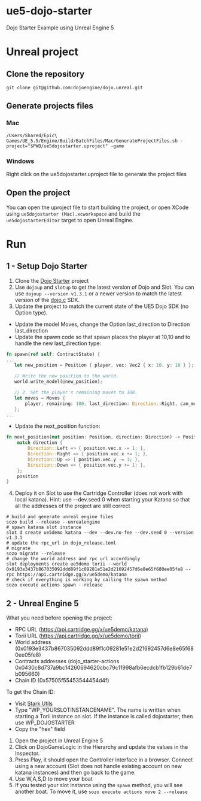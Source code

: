 # ue5-dojo-starter

Dojo Starter Example using Unreal Engine 5

# Unreal project

## Clone the repository

`git clone git@github.com:dojoengine/dojo.unreal.git`

## Generate projects files

### Mac

`/Users/Shared/Epic\ Games/UE_5.5/Engine/Build/BatchFiles/Mac/GenerateProjectFiles.sh -project="$PWD/ue5dojostarter.uproject" -game`

### Windows

Right click on the ue5dojostarter.uproject file to generate the project files

## Open the project

You can open the uproject file to start building the project, or open XCode using `ue5dojostarter (Mac).xcworkspace` and build the `ue5dojostarterEditor` target to open Unreal Engine.

# Run

## 1 - Setup Dojo Starter

1. Clone the [Dojo Starter](https://github.com/dojoengine/dojo-starter) project
2. Use `dojoup` and `slotup` to get the latest version of Dojo and Slot. You can use `dojoup --version v1.3.1` or a newer version to match the latest version of the [dojo.c](https://github.com/dojoengine/dojo.c) SDK.
3. Update the project to match the current state of the UE5 Dojo SDK (no Option type).
- Update the model Moves, change the Option<Direction> last_direction to Direction last_direction
- Update the spawn code so that spawn places the player at 10,10 and to handle the new last_direction type:
```rust
fn spawn(ref self: ContractState) {
...
   let new_position = Position { player, vec: Vec2 { x: 10, y: 10 } };

   // Write the new position to the world.
   world.write_model(@new_position);

   // 2. Set the player's remaining moves to 100.
   let moves = Moves {
       player, remaining: 100, last_direction: Direction::Right, can_move: true,
   };
...
```
- Update the next_position function:
```rust
fn next_position(mut position: Position, direction: Direction) -> Position {
    match direction {
        Direction::Left => { position.vec.x -= 1; },
        Direction::Right => { position.vec.x += 1; },
        Direction::Up => { position.vec.y -= 1; },
        Direction::Down => { position.vec.y += 1; },
    };
    position
}
```
4. Deploy it on Slot to use the Cartridge Controller (does not work with local katana). Hint: use --dev.seed 0 when starting your Katana so that all the addresses of the project are still correct
```
# build and generate unreal engine files
sozo build --release --unrealengine
# spawn katana slot instance
slot d create ue5demo katana --dev --dev.no-fee --dev.seed 0 --version v1.3.1
# update the rpc_url in dojo_release.toml
# migrate
sozo migrate --release
# change the world address and rpc url accordingly
slot deployments create ue5demo torii --world 0x0193e3437b867035092ddd89f1c09281e51e2d21692457d6e8e65f680ee05fe8 --rpc https://api.cartridge.gg/x/ue5demo/katana
# check if everything is working by calling the spawn method
sozo execute actions spawn --release
```

## 2 - Unreal Engine 5

What you need before opening the project:
- RPC URL (https://api.cartridge.gg/x/ue5demo/katana)
- Torii URL (https://api.cartridge.gg/x/ue5demo/torii)
- World address (0x0193e3437b867035092ddd89f1c09281e51e2d21692457d6e8e65f680ee05fe8)
- Contracts addresses (dojo_starter-actions 0x0430c8d737a9bc14260694620cbc79c11998afb6ecdcb1fb129b61de7b095660)
- Chain ID (0x57505f55453544454d4f)

To get the Chain ID:
- Visit [Stark Utils](https://www.stark-utils.xyz/converter)
- Type "WP_YOURSLOTINSTANCENAME". The name is written when starting a Torii instance on slot. If the instance is called dojostarter, then use WP_DOJOSTARTER
- Copy the "hex" field

1. Open the project in Unreal Engine 5
2. Click on DojoGameLogic in the Hierarchy and update the values in the Inspector.
3. Press Play, it should open the Controller interface in a browser. Connect using a new account (Slot does not handle existing account on new katana instances) and then go back to the game.
4. Use W,A,S,D to move your boat
5. If you tested your slot instance using the `spawn` method, you will see another boat. To move it, use `sozo execute actions move 2 --release`
